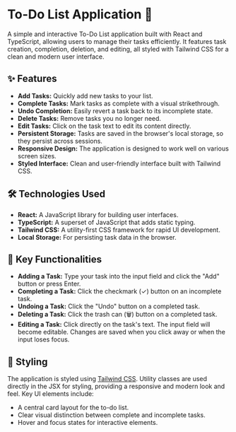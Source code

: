 # To-Do List Application 📝

A simple and interactive To-Do List application built with React and TypeScript, allowing users to manage their tasks efficiently. It features task creation, completion, deletion, and editing, all styled with Tailwind CSS for a clean and modern user interface.

## ✨ Features

- **Add Tasks:** Quickly add new tasks to your list.
- **Complete Tasks:** Mark tasks as complete with a visual strikethrough.
- **Undo Completion:** Easily revert a task back to its incomplete state.
- **Delete Tasks:** Remove tasks you no longer need.
- **Edit Tasks:** Click on the task text to edit its content directly.
- **Persistent Storage:** Tasks are saved in the browser's local storage, so they persist across sessions.
- **Responsive Design:** The application is designed to work well on various screen sizes.
- **Styled Interface:** Clean and user-friendly interface built with Tailwind CSS.

## 🛠️ Technologies Used

- **React:** A JavaScript library for building user interfaces.
- **TypeScript:** A superset of JavaScript that adds static typing.
- **Tailwind CSS:** A utility-first CSS framework for rapid UI development.
- **Local Storage:** For persisting task data in the browser.

## 🔑 Key Functionalities

- **Adding a Task:** Type your task into the input field and click the "Add" button or press Enter.
- **Completing a Task:** Click the checkmark (✓) button on an incomplete task.
- **Undoing a Task:** Click the "Undo" button on a completed task.
- **Deleting a Task:** Click the trash can (🗑️) button on a completed task.
- **Editing a Task:** Click directly on the task's text. The input field will become editable. Changes are saved when you click away or when the input loses focus.

## 🎨 Styling

The application is styled using [Tailwind CSS](https://tailwindcss.com/). Utility classes are used directly in the JSX for styling, providing a responsive and modern look and feel. Key UI elements include:

- A central card layout for the to-do list.
- Clear visual distinction between complete and incomplete tasks.
- Hover and focus states for interactive elements.
